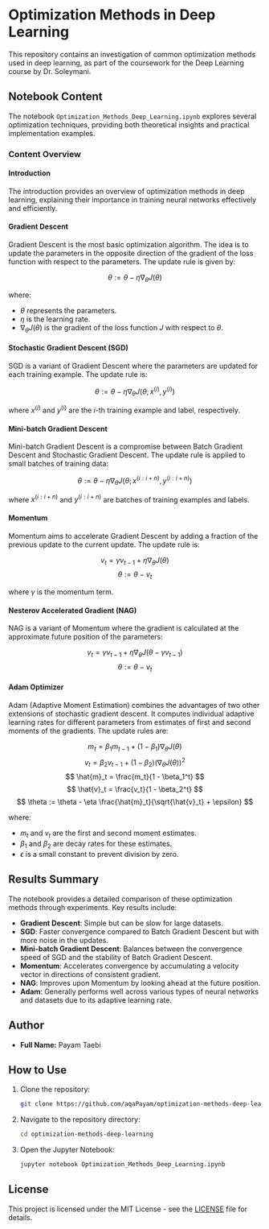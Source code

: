 # Optimization Methods in Deep Learning

This repository contains an investigation of common optimization methods used in deep learning, as part of the coursework for the Deep Learning course by Dr. Soleymani.

## Notebook Content

The notebook `Optimization_Methods_Deep_Learning.ipynb` explores several optimization techniques, providing both theoretical insights and practical implementation examples.

### Content Overview

#### Introduction
The introduction provides an overview of optimization methods in deep learning, explaining their importance in training neural networks effectively and efficiently.

#### Gradient Descent
Gradient Descent is the most basic optimization algorithm. The idea is to update the parameters in the opposite direction of the gradient of the loss function with respect to the parameters. The update rule is given by:

$$
\theta := \theta - \eta \nabla_\theta J(\theta)
$$

where:
- $\theta$ represents the parameters.
- $\eta$ is the learning rate.
- $\nabla_\theta J(\theta)$ is the gradient of the loss function $J$ with respect to $\theta$.

#### Stochastic Gradient Descent (SGD)
SGD is a variant of Gradient Descent where the parameters are updated for each training example. The update rule is:

$$
\theta := \theta - \eta \nabla_\theta J(\theta; x^{(i)}, y^{(i)})
$$

where $x^{(i)}$ and $y^{(i)}$ are the $i$-th training example and label, respectively.

#### Mini-batch Gradient Descent
Mini-batch Gradient Descent is a compromise between Batch Gradient Descent and Stochastic Gradient Descent. The update rule is applied to small batches of training data:

$$
\theta := \theta - \eta \nabla_\theta J(\theta; x^{(i:i+n)}, y^{(i:i+n)})
$$

where $x^{(i:i+n)}$ and $y^{(i:i+n)}$ are batches of training examples and labels.

#### Momentum
Momentum aims to accelerate Gradient Descent by adding a fraction of the previous update to the current update. The update rule is:

$$
v_t = \gamma v_{t-1} + \eta \nabla_\theta J(\theta) 
$$
$$
\theta := \theta - v_t
$$

where $\gamma$ is the momentum term.

#### Nesterov Accelerated Gradient (NAG)
NAG is a variant of Momentum where the gradient is calculated at the approximate future position of the parameters:

$$
v_t = \gamma v_{t-1} + \eta \nabla_\theta J(\theta - \gamma v_{t-1}) 
$$
$$
\theta := \theta - v_t
$$

#### Adam Optimizer
Adam (Adaptive Moment Estimation) combines the advantages of two other extensions of stochastic gradient descent. It computes individual adaptive learning rates for different parameters from estimates of first and second moments of the gradients. The update rules are:

$$
m_t = \beta_1 m_{t-1} + (1 - \beta_1) \nabla_\theta J(\theta) $$
$$
v_t = \beta_2 v_{t-1} + (1 - \beta_2) (\nabla_\theta J(\theta))^2 $$
$$
\hat{m}_t = \frac{m_t}{1 - \beta_1^t} $$
$$
\hat{v}_t = \frac{v_t}{1 - \beta_2^t} $$
$$
\theta := \theta - \eta \frac{\hat{m}_t}{\sqrt{\hat{v}_t} + \epsilon}
$$

where:
- $m_t$ and $v_t$ are the first and second moment estimates.
- $\beta_1$ and $\beta_2$ are decay rates for these estimates.
- $\epsilon$ is a small constant to prevent division by zero.

## Results Summary

The notebook provides a detailed comparison of these optimization methods through experiments. Key results include:

- **Gradient Descent**: Simple but can be slow for large datasets.
- **SGD**: Faster convergence compared to Batch Gradient Descent but with more noise in the updates.
- **Mini-batch Gradient Descent**: Balances between the convergence speed of SGD and the stability of Batch Gradient Descent.
- **Momentum**: Accelerates convergence by accumulating a velocity vector in directions of consistent gradient.
- **NAG**: Improves upon Momentum by looking ahead at the future position.
- **Adam**: Generally performs well across various types of neural networks and datasets due to its adaptive learning rate.

## Author
- **Full Name:** Payam Taebi 

## How to Use

1. Clone the repository:
    ```sh
    git clone https://github.com/aqaPayam/optimization-methods-deep-learning.git
    ```
2. Navigate to the repository directory:
    ```sh
    cd optimization-methods-deep-learning
    ```
3. Open the Jupyter Notebook:
    ```sh
    jupyter notebook Optimization_Methods_Deep_Learning.ipynb
    ```

## License
This project is licensed under the MIT License - see the [LICENSE](LICENSE) file for details.
